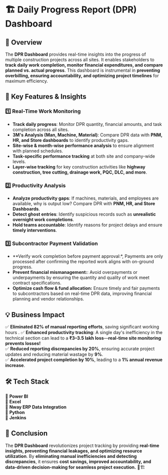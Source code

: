 # 🏗️ Daily Progress Report (DPR) Dashboard  

## 🚀 Overview  
The **DPR Dashboard** provides real-time insights into the progress of multiple construction projects across all sites. It enables stakeholders to **track daily work completion, monitor financial expenditures, and compare planned vs. actual progress**. This dashboard is instrumental in **preventing overbilling, ensuring accountability, and optimizing project timelines** for maximum efficiency.  

## 🎯 **Key Features & Insights**  

### 1️⃣ **Real-Time Work Monitoring**  
- **Track daily progress**: Monitor DPR quantity, financial amounts, and task completion across all sites.
- **3M's Analysis (Man, Machine, Material)**: Compare DPR data with **PNM, HR, and Store dashboards** to identify productivity gaps.    
- **Site-wise & month-wise performance analysis** to ensure alignment with planned schedules.  
- **Task-specific performance tracking** at both site and company-wide levels.  
- **Layer-wise tracking** for key construction activities like **highway construction, tree cutting, drainage work, PQC, DLC, and more**.  

### 2️⃣ **Productivity Analysis**  
- **Analyze productivity gaps**: If machines, materials, and employees are available, why is output low? Compare DPR with **PNM, HR, and Store Dashboards**.  
- **Detect ghost entries**: Identify suspicious records such as **unrealistic overnight work completions**.  
- **Hold teams accountable**: Identify reasons for project delays and ensure **timely interventions**.  

### 3️⃣ **Subcontractor Payment Validation**  
- **Verify work completion before payment approval:*, Payments are only processed after confirming the reported work aligns with on-ground progress.
- **Prevent financial mismanagement:**: Avoid overpayments or underpayments by ensuring the quantity and quality of work meet contract specifications.
- **Optimize cash flow & fund allocation:** Ensure timely and fair payments to subcontractors based on real-time DPR data, improving financial planning and vendor relationships.


## 💡 **Business Impact**  
✅ **Eliminated 82% of manual reporting efforts**, saving significant working hours . 
✅ **Enhanced productivity tracking**: A single day's inefficiency in the technical section can lead to a **₹3–3.5 lakh loss**—**real-time site monitoring prevents losses!**  
✅ **Reduced reporting discrepancies by 20%**, ensuring accurate project updates and reducing material wastage by **9%**.   
✅ **Accelerated project completion by 10%**, leading to a **1% annual revenue increase**.  

## 🛠 **Tech Stack**  
🔹 **Power BI**  
🔹 **Excel**  
🔹 **Nway ERP Data Integration**  
🔹 **Python**  
🔹 **Jenkins**  

## 📌 **Conclusion**  
The **DPR Dashboard** revolutionizes project tracking by providing **real-time insights, preventing financial leakages, and optimizing resource utilization**. By **eliminating manual inefficiencies and detecting discrepancies**, it ensures **cost savings, improved accountability, and data-driven decision-making for seamless project execution.** 🚀🏗️  
